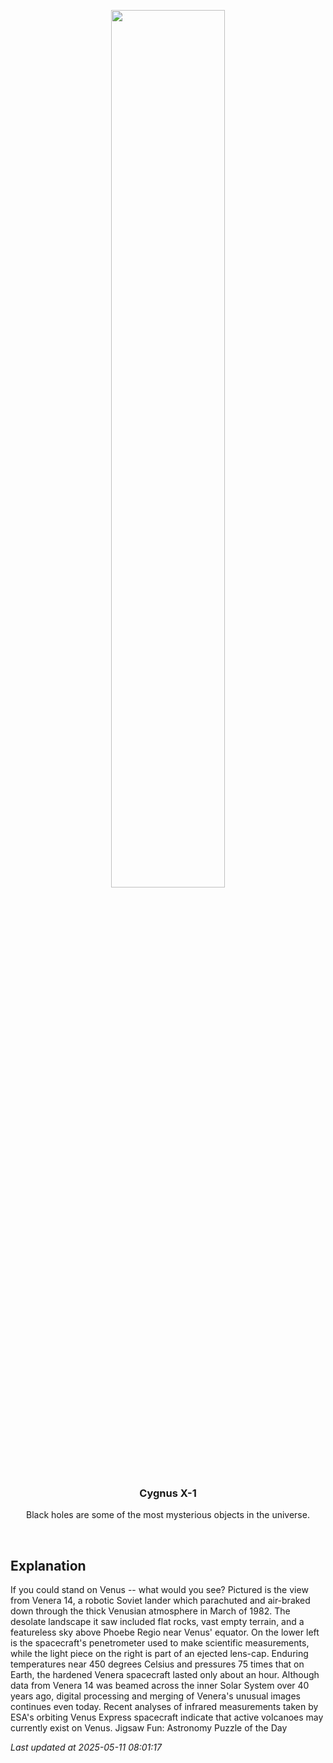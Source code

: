 <p align='center'>
    <img src='https://apod.nasa.gov/apod/image/2505/Venus_Venera14_960.jpg' width='60%' />
    <h3 align="center">Cygnus X-1</h3>
    <p align="center">Black holes are some of the most mysterious objects in the universe.</p>
</p>
<br/>

Explanation
--
If you could stand on Venus -- what would you see?  Pictured is the view from Venera 14, a robotic Soviet lander which parachuted and air-braked down through the thick Venusian atmosphere in March of 1982. The desolate landscape it saw included flat rocks, vast empty terrain, and a featureless sky above Phoebe Regio near Venus' equator. On the lower left is the spacecraft's penetrometer used to make scientific measurements, while the light piece on the right is part of an ejected lens-cap.  Enduring temperatures near 450 degrees Celsius and pressures 75 times that on Earth, the hardened Venera spacecraft lasted only about an hour. Although data from Venera 14 was beamed across the inner Solar System over 40 years ago, digital processing and merging of Venera's unusual images continues even today.  Recent analyses of infrared measurements taken by ESA's orbiting Venus Express spacecraft indicate that active volcanoes may currently exist on Venus.    Jigsaw Fun: Astronomy Puzzle of the Day


*Last updated at 2025-05-11 08:01:17*
